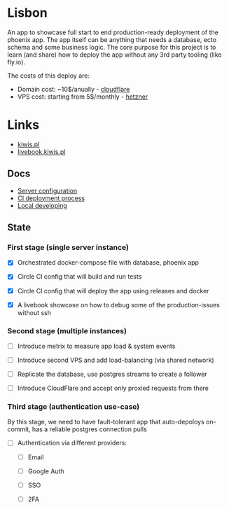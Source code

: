 # Lisbon

An app to showcase full start to end production-ready deployment of the phoenix app.
The app itself can be anything that needs a database, ecto schema and some business logic.
The core purpose for this project is to learn (and share) how to deploy the app without any 3rd party tooling (like fly.io).

The costs of this deploy are:
- Domain cost: ~10$/anually - [cloudflare](cloudflare.com)
- VPS cost: starting from 5$/monthly - [hetzner](hetzner.com)

# Links

- [kiwis.pl](https://kiwis.pl/)
- [livebook.kiwis.pl](https://livebook.kiwis.pl/)

## Docs

- [Server configuration](server/README.md)
- [CI deployment process](docs/deployment.md)
- [Local developing](docs/local.md)

## State

### First stage (single server instance)
- [X] Orchestrated docker-compose file with database, phoenix app
- [X] Circle CI config that will build and run tests
- [X] Circle CI config that will deploy the app using releases and docker
- [X] A livebook showcase on how to debug some of the production-issues without ssh


### Second stage (multiple instances)
- [ ] Introduce metrix to measure app load & system events
- [ ] Introduce second VPS and add load-balancing (via shared network)
- [ ] Replicate the database, use postgres streams to create a follower
- [ ] Introduce CloudFlare and accept only proxied requests from there


### Third stage (authentication use-case)

By this stage, we need to have fault-tolerant app that auto-depoloys on-commit, has a reliable postgres connection pulls 

- [ ] Authentication via different providers:
  - [ ] Email
  - [ ] Google Auth
  - [ ] SSO
  - [ ] 2FA

